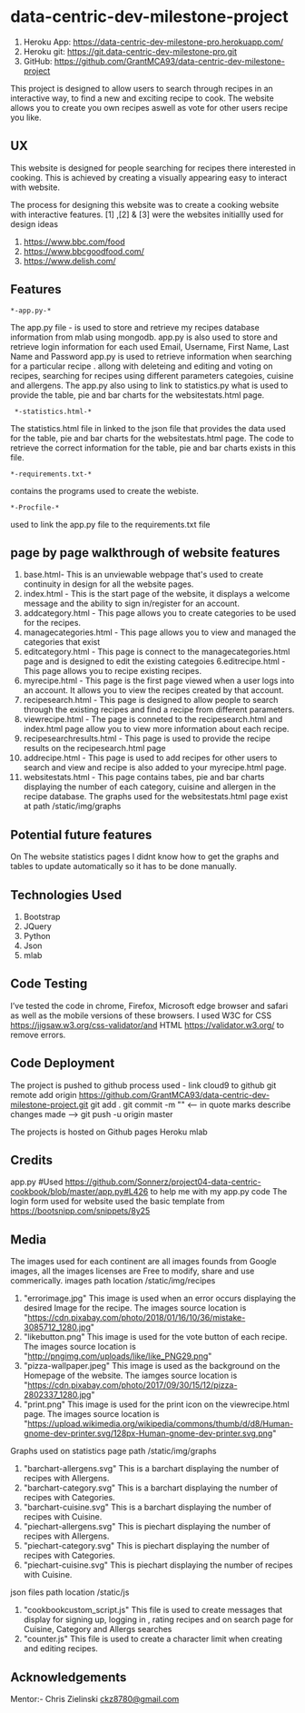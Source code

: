 # data-centric-dev-milestone-project

1. Heroku App: https://data-centric-dev-milestone-pro.herokuapp.com/
2. Heroku git: https://git.data-centric-dev-milestone-pro.git
3. GitHub: https://github.com/GrantMCA93/data-centric-dev-milestone-project


This project is designed to allow users to search through recipes in an interactive way, to find a new and exciting recipe to cook.
The website allows you to create you own recipes aswell as vote for other users recipe you like.


## UX

This website is designed for people searching for recipes there interested in cooking. This is achieved by creating a visually appearing easy to interact with website.

The process for designing this website was to create a cooking website with interactive features.
[1] ,[2] & [3] were the websites initiallly used for design ideas
1. https://www.bbc.com/food
2. https://www.bbcgoodfood.com/
3. https://www.delish.com/

## Features

    *-app.py-*
The app.py file - is used to store and retrieve my recipes database information from mlab using mongodb.
    app.py is also used to store and retrieve login information for each used Email, Username, First Name, Last Name and Password
    app.py is used to retrieve information when searching for a particular recipe .
    allong with deleteing and editing and voting on recipes, searching for recipes using different parameters categoies, cuisine and allergens.
    The app.py also using to link to statistics.py what is used to provide the table, pie and bar charts for the websitestats.html page.
     
     *-statistics.html-*  
The statistics.html file in linked to the json file that provides the data used for the table, pie and bar charts for the websitestats.html page.
    The code to retrieve the correct information for the table, pie and bar charts exists in this file.

    *-requirements.txt-*
contains the programs used to create the webiste.

    *-Procfile-*
used to link the app.py file to the requirements.txt file



## page by page walkthrough of website features
1. base.html- This is an unviewable webpage that's used to create continuity in design for all the website pages. 
2. index.html - This is the start page of the website, it displays a welcome message and the ability to sign in/register for an account.
3. addcategory.html - This page allows you to create categories to be used for the recipes.
4. managecategories.html - This page allows you to view and managed the categories that exist
5. editcategory.html - This page is connect to the managecategories.html page and is designed to edit the existing categoies 
6.editrecipe.html - This page allows you to recipe existing recipes.
7. myrecipe.html - This page is the first page viewed when a user logs into an account. It allows you to view the recipes created by that account. 
8. recipesearch.html - This page is designed to allow people to search through the existing recipes and find a recipe from different parameters.
9. viewrecipe.html - The page is conneted to the recipesearch.html and index.html page allow you to view more information about each recipe.
10. recipesearchresults.html - This page is used to provide the recipe results on the recipesearch.html page 
11. addrecipe.html - This page is used to add recipes for other users to search and view and recipe is also added to your myrecipe.html page.
12. websitestats.html - This page contains tabes, pie and bar charts displaying the number of each category, cuisine and allergen in the recipe database.
The graphs used for the websitestats.html page exist at path /static/img/graphs

## Potential future features
On The website statistics pages I didnt know how to get the graphs and tables to update automatically so it has to be done manually. 

## Technologies Used

1. Bootstrap	
2. JQuery
3. Python
4. Json
5. mlab


## Code Testing

I’ve tested the code in chrome, Firefox, Microsoft edge browser and safari as well as the mobile versions of these browsers.
I used W3C for CSS https://jigsaw.w3.org/css-validator/and HTML https://validator.w3.org/ to remove errors.



## Code Deployment

The project is pushed to github
process used -
link cloud9 to github
git remote add origin https://github.com/GrantMCA93/data-centric-dev-milestone-project.git
git add .
git commit -m "" <-- in quote marks describe changes made -->
git push -u origin master

The projects is hosted on Github pages
Heroku
mlab

## Credits 
app.py
#Used https://github.com/Sonnerz/project04-data-centric-cookbook/blob/master/app.py#L426 to help me with my app.py code
The login form used for website used the basic template from https://bootsnipp.com/snippets/8y25



## Media
The images used for each continent are all images founds from Google images, all the images licenses are Free to modify, share and use commerically.
images path location /static/img/recipes
1. "errorimage.jpg" This image is used when an error occurs displaying the desired Image for the recipe. The images source location is "https://cdn.pixabay.com/photo/2018/01/16/10/36/mistake-3085712_1280.jpg"
2. "likebutton.png" This image is used for the vote button of each recipe. The images source location is "http://pngimg.com/uploads/like/like_PNG29.png"
3. "pizza-wallpaper.jpeg" This image is used as the background on the Homepage of the website. The iamges source location is "https://cdn.pixabay.com/photo/2017/09/30/15/12/pizza-2802337_1280.jpg"
4. "print.png" This image is used for the print icon on the viewrecipe.html page. The images source location is "https://upload.wikimedia.org/wikipedia/commons/thumb/d/d8/Human-gnome-dev-printer.svg/128px-Human-gnome-dev-printer.svg.png"

Graphs used on statistics page path /static/img/graphs
1. "barchart-allergens.svg" This is a barchart displaying the number of recipes with Allergens.
2. "barchart-category.svg" This is a barchart displaying the number of recipes with Categories.
3. "barchart-cuisine.svg"  This is a barchart displaying the number of recipes with Cuisine.
4. "piechart-allergens.svg" This is piechart displaying the number of recipes with Allergens. 
5. "piechart-category.svg" This is piechart displaying the number of recipes with Categories.
6. "piechart-cuisine.svg" This is piechart displaying the number of recipes with Cuisine.

json files path location /static/js
1. "cookbookcustom_script.js" This file is used to create messages that display for signing up, logging in , rating recipes and on search page for Cuisine, Category and Allergs searches
2. "counter.js" This file is used to create a character limit when creating and editing recipes. 

## Acknowledgements 

Mentor:- Chris Zielinski  ckz8780@gmail.com 




